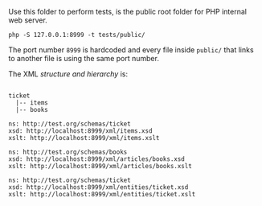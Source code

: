 Use this folder to perform tests, is the public root folder for PHP internal web server.

```shell
php -S 127.0.0.1:8999 -t tests/public/
```

The port number `8999` is hardcoded and every file inside `public/` that links to another file is using the
same port number.

The XML *structure and hierarchy* is:

```text

ticket
  |-- items
  |-- books

ns: http://test.org/schemas/ticket
xsd: http://localhost:8999/xml/items.xsd
xslt: http://localhost:8999/xml/items.xslt

ns: http://test.org/schemas/books
xsd: http://localhost:8999/xml/articles/books.xsd
xslt: http://localhost:8999/xml/articles/books.xslt

ns: http://test.org/schemas/ticket
xsd: http://localhost:8999/xml/entities/ticket.xsd
xslt: http://localhost:8999/xml/entities/ticket.xslt

``` 
